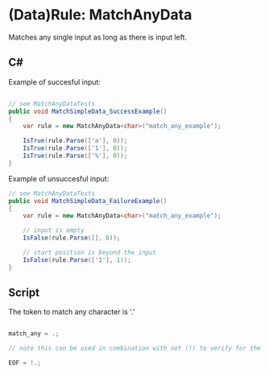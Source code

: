 (Data)Rule: MatchAnyData<T>
===========================

Matches any single input as long as there is input left.

C#
--

Example of succesful input:

```csharp

// see MatchAnyDataTests 
public void MatchSimpleData_SuccessExample()
{
    var rule = new MatchAnyData<char>("match_any_example");

    IsTrue(rule.Parse(['a'], 0));
    IsTrue(rule.Parse(['1'], 0));
    IsTrue(rule.Parse(['%'], 0));
}
```

Example of unsuccesful input:

```csharp
// see MatchAnyDataTests 
public void MatchSimpleData_FailureExample()
{
    var rule = new MatchAnyData<char>("match_any_example");

    // input is empty
    IsFalse(rule.Parse([], 0));

    // start position is beyond the input
    IsFalse(rule.Parse(['1'], 1));
}
```

Script
------

The token to match any character is '.'

```csharp

match_any = .;

// note this can be used in combination with not (!) to verify for the end of file (EOF)

EOF = !.;
```

